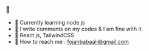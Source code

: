 ### 🙋

 <Self-motivated Frontend Developer/>

- 💫 Currently learning node.js
- 🌱 I write comments on my codes & I am fine with it. 
- 💫 React.js, TailwindCSS
- 💫 How to reach me : fojanbabaali@gmail.com

